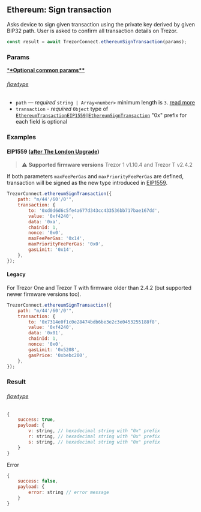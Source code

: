 ## Ethereum: Sign transaction

Asks device to sign given transaction using the private key derived by given BIP32 path. User is asked to confirm all transaction
details on Trezor.

```javascript
const result = await TrezorConnect.ethereumSignTransaction(params);
```

### Params

[\***\*Optional common params\*\***](commonParams.md)

###### [flowtype](../../src/js/types/params.js#L69-L72)

-   `path` — _required_ `string | Array<number>` minimum length is `3`. [read more](../path.md)
-   `transaction` - _required_ `Object` type of [`EthereumTransactionEIP1559`](../../src/js/types/networks/ethereum.js#L46)`|`[`EthereumSignTransaction`](../../src/js/types/networks/ethereum.js#L59) "0x" prefix for each field is optional

### Examples

#### EIP1559 ([after The London Upgrade](https://ethereum.org/en/developers/docs/gas/#post-london))

> :warning: **Supported firmware versions** Trezor 1 v1.10.4 and Trezor T v2.4.2

If both parameters `maxFeePerGas` and `maxPriorityFeePerGas` are defined, transaction will be signed as the new type introduced in [EIP1559](https://github.com/ethereum/EIPs/blob/master/EIPS/eip-1559.md).

```javascript
TrezorConnect.ethereumSignTransaction({
    path: "m/44'/60'/0'",
    transaction: {
        to: '0xd0d6d6c5fe4a677d343cc433536bb717bae167dd',
        value: '0xf4240',
        data: '0xa',
        chainId: 1,
        nonce: '0x0',
        maxFeePerGas: '0x14',
        maxPriorityFeePerGas: '0x0',
        gasLimit: '0x14',
    },
});
```

#### Legacy

For Trezor One and Trezor T with firmware older than 2.4.2 (but supported newer firmware versions too).

```javascript
TrezorConnect.ethereumSignTransaction({
    path: "m/44'/60'/0'",
    transaction: {
        to: '0x7314e0f1c0e28474bdb6be3e2c3e0453255188f8',
        value: '0xf4240',
        data: '0x01',
        chainId: 1,
        nonce: '0x0',
        gasLimit: '0x5208',
        gasPrice: '0xbebc200',
    },
});
```

### Result

###### [flowtype](../../src/js/types/api.js#L252)

```javascript
{
    success: true,
    payload: {
        v: string, // hexadecimal string with "0x" prefix
        r: string, // hexadecimal string with "0x" prefix
        s: string, // hexadecimal string with "0x" prefix
    }
}
```

Error

```javascript
{
    success: false,
    payload: {
        error: string // error message
    }
}
```

